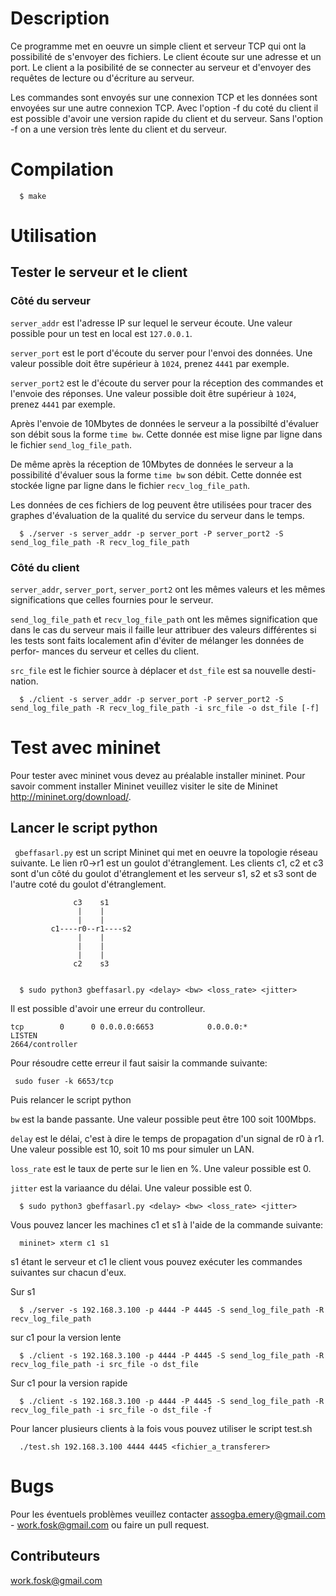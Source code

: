 # Description

Ce programme met en oeuvre un simple client et serveur TCP qui ont la 
possibilité de s'envoyer des fichiers. Le client écoute sur une adresse 
et un port. Le client a la posibilité de se connecter au serveur et d'envoyer 
des requêtes de lecture ou d'écriture au serveur.

Les commandes sont envoyés sur une connexion TCP et les données sont envoyées 
sur une autre connexion TCP. Avec l'option -f du coté du client il est possible 
d'avoir une version rapide  du client et du serveur. 
Sans l'option -f on a une version très lente  du client et du serveur. 

# Compilation
  ```
    $ make
  ```
# Utilisation
## Tester le serveur et le client
### Côté du serveur
`server_addr` est l'adresse IP sur lequel le serveur écoute. Une valeur possible
pour un test en local est `127.0.0.1`.

`server_port` est le port d'écoute du server pour l'envoi des données. Une 
valeur possible doit être supérieur à `1024`, prenez `4441` par exemple.

`server_port2` est le d'écoute du server pour la réception des commandes et 
l'envoie des réponses. Une valeur possible doit être supérieur à `1024`, prenez
 `4441` par exemple.
 
Après l'envoie de 10Mbytes de données le serveur a la possibilté d'évaluer son 
débit sous la forme `time bw`. Cette donnée est mise ligne par ligne dans le
fichier `send_log_file_path`.

De même après la réception de 10Mbytes de données le serveur a la possibilité
d'évaluer sous la forme `time bw` son débit. Cette donnée est stockée ligne par
ligne dans le fichier  `recv_log_file_path`.

Les données de ces fichiers de log peuvent être utilisées pour tracer des graphes
d'évaluation de la qualité du service du serveur dans le temps.

```
  $ ./server -s server_addr -p server_port -P server_port2 -S send_log_file_path -R recv_log_file_path
```

### Côté du client

`server_addr`, `server_port`, `server_port2` ont les mêmes valeurs et les mêmes
significations que celles fournies pour le serveur.

`send_log_file_path` et `recv_log_file_path` ont les mêmes signification que 
dans le cas du serveur mais il faille leur attribuer des valeurs différentes si
les tests sont faits localement afin d'éviter de mélanger les données de perfor-
mances du serveur et celles du client.

`src_file` est le fichier source à déplacer et `dst_file` est sa nouvelle desti-
nation.

```
  $ ./client -s server_addr -p server_port -P server_port2 -S send_log_file_path -R recv_log_file_path -i src_file -o dst_file [-f]
```

# Test avec mininet
Pour tester avec mininet vous devez au préalable installer mininet. Pour savoir
comment installer Mininet veuillez visiter le site de Mininet http://mininet.org/download/.

## Lancer le script python

` gbeffasarl.py` est un script Mininet qui met en oeuvre la topologie réseau
suivante. Le lien r0->r1 est un goulot d'étranglement. Les clients c1, c2 et c3
sont d'un côté du goulot d'étranglement et les serveur s1, s2 et s3 sont de 
l'autre coté du goulot d'étranglement.

```
              c3    s1    
               |    |
               |    |
         c1----r0--r1----s2
               |    | 
               |    | 
               |    | 
              c2    s3  
               
``` 


```
  $ sudo python3 gbeffasarl.py <delay> <bw> <loss_rate> <jitter>
```

Il est possible d'avoir une erreur du controlleur.

```
tcp        0      0 0.0.0.0:6653            0.0.0.0:*               LISTEN     
2664/controller
```

Pour résoudre cette erreur il faut saisir la commande suivante:

```
 sudo fuser -k 6653/tcp
```

Puis relancer le script python

`bw` est la bande passante. Une valeur possible peut être 100 soit 100Mbps.

`delay` est le délai, c'est à dire le temps de propagation d'un signal de r0 à
r1. Une valeur possible est 10, soit 10 ms pour simuler un LAN.

`loss_rate` est le taux de perte sur le lien en %. Une valeur possible est 0.

`jitter` est la variaance du délai. Une valeur possible est 0.

```
  $ sudo python3 gbeffasarl.py <delay> <bw> <loss_rate> <jitter>
```

Vous pouvez lancer les machines c1 et s1 à l'aide de la commande suivante:

```
  mininet> xterm c1 s1
``` 

s1 étant le serveur et c1 le client vous pouvez exécuter les commandes suivantes sur chacun d'eux.

Sur s1 

```
  $ ./server -s 192.168.3.100 -p 4444 -P 4445 -S send_log_file_path -R recv_log_file_path
``` 

sur c1 pour la version lente
```
  $ ./client -s 192.168.3.100 -p 4444 -P 4445 -S send_log_file_path -R recv_log_file_path -i src_file -o dst_file 
```

Sur c1 pour la version rapide
```
  $ ./client -s 192.168.3.100 -p 4444 -P 4445 -S send_log_file_path -R recv_log_file_path -i src_file -o dst_file -f
```

Pour lancer plusieurs clients à la fois vous pouvez utiliser le script test.sh

```
  ./test.sh 192.168.3.100 4444 4445 <fichier_a_transferer>
```

# Bugs
Pour les éventuels problèmes veuillez contacter assogba.emery@gmail.com - work.fosk@gmail.com ou faire
un pull request.

## Contributeurs

work.fosk@gmail.com

